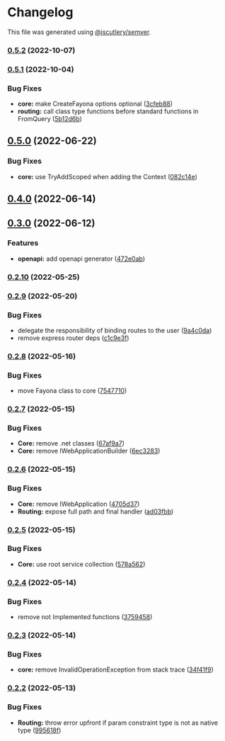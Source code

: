 # Changelog

This file was generated using [@jscutlery/semver](https://github.com/jscutlery/semver).

### [0.5.2](https://github.com/ezzabuzaid/fayona/compare/0.5.1...0.5.2) (2022-10-07)

### [0.5.1](https://github.com/ezzabuzaid/fayona/compare/0.5.0...0.5.1) (2022-10-04)


### Bug Fixes

* **core:** make CreateFayona options optional ([3cfeb88](https://github.com/ezzabuzaid/fayona/commit/3cfeb887459c626715da2d363b9fc17cd8296df8))
* **routing:** call class type functions before standard functions in FromQuery ([5b12d6b](https://github.com/ezzabuzaid/fayona/commit/5b12d6b8f016fc95a480248dba28dfb244ce466d))

## [0.5.0](https://github.com/ezzabuzaid/fayona/compare/0.4.0...0.5.0) (2022-06-22)


### Bug Fixes

* **core:** use TryAddScoped when adding the Context ([082c14e](https://github.com/ezzabuzaid/fayona/commit/082c14e62d1fc2ad819786c296ece3bdeea68c7f))

## [0.4.0](https://github.com/ezzabuzaid/fayona/compare/0.3.0...0.4.0) (2022-06-14)

## [0.3.0](https://github.com/ezzabuzaid/fayona/compare/0.2.10...0.3.0) (2022-06-12)


### Features

* **openapi:** add openapi generator ([472e0ab](https://github.com/ezzabuzaid/fayona/commit/472e0ab1180d91ff740b12a97b8a3b1179ce2f3b))

### [0.2.10](https://github.com/ezzabuzaid/fayona/compare/0.2.9...0.2.10) (2022-05-25)

### [0.2.9](https://github.com/ezzabuzaid/fayona/compare/0.2.8...0.2.9) (2022-05-20)


### Bug Fixes

* delegate the responsibility of binding routes to the user ([9a4c0da](https://github.com/ezzabuzaid/fayona/commit/9a4c0dae83c4dce8da6dc1f8f51febd07571390f))
* remove express router deps ([c1c9e3f](https://github.com/ezzabuzaid/fayona/commit/c1c9e3f0ca1f19766f9e9de0dead1dab32e0ad1a))

### [0.2.8](https://github.com/ezzabuzaid/fayona/compare/0.2.7...0.2.8) (2022-05-16)


### Bug Fixes

* move Fayona class to core ([7547710](https://github.com/ezzabuzaid/fayona/commit/7547710cf6eac45a9b7eb91c7eddca6496551d87))

### [0.2.7](https://github.com/ezzabuzaid/fayona/compare/0.2.6...0.2.7) (2022-05-15)


### Bug Fixes

* **Core:** remove .net classes ([67af9a7](https://github.com/ezzabuzaid/fayona/commit/67af9a735e9e037b30dd3c108a573bc873cf7435))
* **Core:** remove IWebApplicationBuilder ([6ec3283](https://github.com/ezzabuzaid/fayona/commit/6ec328390e4e33f7513b1fe13d31f06270dc1532))

### [0.2.6](https://github.com/ezzabuzaid/fayona/compare/0.2.5...0.2.6) (2022-05-15)


### Bug Fixes

* **Core:** remove IWebApplication ([4705d37](https://github.com/ezzabuzaid/fayona/commit/4705d376d25de7b8f5fd110d1f92cc269c1683ac))
* **Routing:** expose full path and final handler ([ad03fbb](https://github.com/ezzabuzaid/fayona/commit/ad03fbb9362522eb90f7a3235ebb69c8abfed3e7))

### [0.2.5](https://github.com/ezzabuzaid/fayona/compare/0.2.4...0.2.5) (2022-05-15)


### Bug Fixes

* **Core:** use root service collection ([578a562](https://github.com/ezzabuzaid/fayona/commit/578a56213f866e6b33d36c3c5c0332b0cd6d58e6))

### [0.2.4](https://github.com/ezzabuzaid/fayona/compare/0.2.3...0.2.4) (2022-05-14)


### Bug Fixes

* remove not Implemented functions ([3759458](https://github.com/ezzabuzaid/fayona/commit/375945822cf204fcebc77f6402821c45d0673454))

### [0.2.3](https://github.com/ezzabuzaid/fayona/compare/0.2.2...0.2.3) (2022-05-14)


### Bug Fixes

* **core:** remove InvalidOperationException from stack trace ([34f41f9](https://github.com/ezzabuzaid/fayona/commit/34f41f9e1c478dd1c13f194102fd449a425b0cc9))

### [0.2.2](https://github.com/ezzabuzaid/fayona/compare/0.2.1...0.2.2) (2022-05-13)


### Bug Fixes

* **Routing:** throw error upfront if param constraint type is not as native type ([995618f](https://github.com/ezzabuzaid/fayona/commit/995618ffd979bebbc3d15a83ed5f8a767b37b555))
